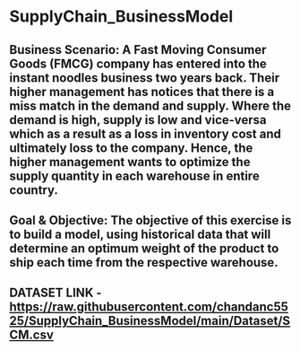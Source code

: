 # SupplyChain_BusinessModel

## Business Scenario: A Fast Moving Consumer Goods (FMCG) company has entered into the instant noodles business two years back. Their higher management has notices that there is a miss match in the demand and supply. Where the demand is high, supply is low and vice-versa which as a result as a loss in inventory cost and ultimately loss to the company. Hence, the higher management wants to optimize the supply quantity in each warehouse in entire country.

## Goal & Objective: The objective of this exercise is to build a model, using historical data that will determine an optimum weight of the product to ship each time from the respective warehouse.

## DATASET LINK - https://raw.githubusercontent.com/chandanc5525/SupplyChain_BusinessModel/main/Dataset/SCM.csv